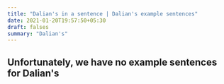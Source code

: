 ```yaml
---
title: "Dalian's in a sentence | Dalian's example sentences"
date: 2021-01-20T19:57:50+05:30
draft: falses
summary: "Dalian's"
---
```

## Unfortunately, we have no example sentences for Dalian's                 
